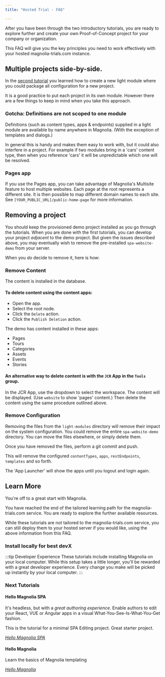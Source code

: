 ```yaml
---
title: "Hosted Trial - FAQ"

---
```


After you have been through the two introductory tutorials, you are ready to explore further and create your own Proof-of-Concept project for your company or organization. 

This FAQ will give you the key principles you need to work effectively with your hosted magnolia-trials.com instance.

## Multiple projects side-by-side.

In the [second tutorial](/docs/getting-started/hello-hosted-headless) you learned how to create a new light module where you could package all configuration for a new project. 

It is a good practice to put each project in its own module.
However there are a few things to keep in mind when you take this approach.

### Gotcha: Definitions are not scoped to one module

Definitions (such as content types, apps & endpoints) supplied in a light module are available by name anywhere in Magnolia. (With the exception of templates and dialogs.)

In general this is handy and makes them easy to work with, but it could also interfere in a project. For example if two modules bring in a 'cars' content type, then when you reference 'cars' it will be unpredictable which one will be resolved.

### Pages app

If you use the Pages app, you can take advantage of Magnolia's Multisite feature to host multiple websites. Each page at the root represents a different site. It is then possible to map different domain names to each site.
See `[YOUR_PUBLIC_URL]/public-home-page` for more information.

## Removing a project

You should keep the provisioned demo project installed as you go through the tutorials. When you are done with the first tutorials, you can develop your project *adjacent* to the demo project. But given the issues described above, you may eventually wish to remove the pre-installed `spa-website-demo` from your server.

When you *do* decide to remove it, here is how:


### Remove Content

The content is installed in the database.

#### To delete content using the content apps:

* Open the app.
* Select the root node.
* Click the `Delete` action.
* Click the `Publish Deletion` action.

The demo has content installed in these apps:

*   Pages
*   Tours
*   Categories
*   Assets
*   Events
*   Stories

#### An alternative way to delete content is with the `JCR` App in the `Tools` group.

In the JCR App, use the dropdown to select the workspace.
The content will be displayed. (Use `website` to show 'pages' content.)
Then delete the content using the same procedure outlined above.

### Remove Configuration

Removing the files from the `light-modules` directory will remove their impact on the system configuration. You could remove the entire `spa-website-demo` directory.
You can move the files elsewhere, or simply delete them.

Once you have removed the files, perform a git commit and push.

This will remove the configured `contentTypes`, `apps`, `restEndpoints`, `templates` and so forth.

The 'App Launcher' will show the apps until you logout and login again.


## Learn More

You're off to a great start with Magnolia.

You have reached the end of the tailored learning path for the magnolia-trials.com service. You are ready to explore the further available resources.

While these tutorials are not tailored to the magnolia-trials.com service, you can still deploy them to your hosted server if you would like, using the above information from this FAQ.

### Install locally for best devX

:::tip Developer Experience
These tutorials include installing Magnolia on your local computer. While this setup takes a little longer, you'll be rewarded with a great developer experience. Every change you make will be picked up instantly by your local computer.
:::

### Next Tutorials

#### Hello Magnolia SPA

It's headless, but with a *great authoring experience*. Enable authors to edit your React, VUE or Angular apps in a visual What-You-See-Is-What-You-Get fashion.

This is the tutorial for a minimal SPA Editing project. Great starter project.

[_Hello Magnolia SPA_](hello-headless.md)

#### Hello Magnolia

Learn the basics of Magnolia templating

[_Hello Magnolia_](https://documentation.magnolia-cms.com/display/DOCS/Hello+Magnolia)

